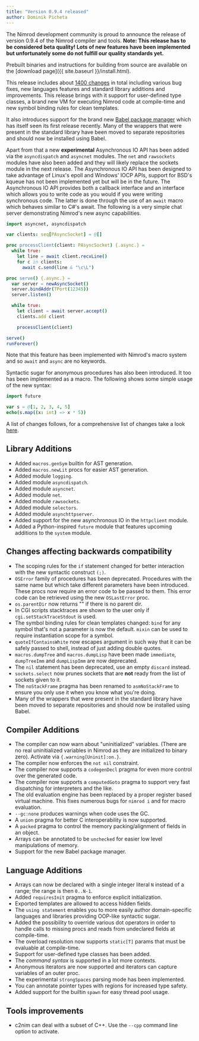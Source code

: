 ```yaml
---
title: "Version 0.9.4 released"
author: Dominik Picheta
---
```


The Nimrod development community is proud to announce the release of version
0.9.4 of the Nimrod compiler and tools. **Note: This release has to be
considered beta quality! Lots of new features have been implemented but
unfortunately some do not fulfill our quality standards yet.**

Prebuilt binaries and instructions for building from source are available
on the [download page]({{ site.baseurl }}/install.html).

This release includes about
[1400 changes](https://github.com/Araq/Nimrod/compare/v0.9.2...v0.9.4)
in total including various bug
fixes, new languages features and standard library additions and improvements.
This release brings with it support for user-defined type classes, a brand
new VM for executing Nimrod code at compile-time and new symbol binding
rules for clean templates.

It also introduces support for the brand new
[Babel package manager](https://github.com/nimrod-code/babel) which
has itself seen its first release recently. Many of the wrappers that were
present in the standard library have been moved to separate repositories
and should now be installed using Babel.

Apart from that a new **experimental** Asynchronous IO API has been added via
the ``asyncdispatch`` and ``asyncnet`` modules. The ``net`` and ``rawsockets``
modules have also been added and they will likely replace the sockets
module in the next release. The Asynchronous IO API has been designed to
take advantage of Linux's epoll and Windows' IOCP APIs, support for BSD's
kqueue has not been implemented yet but will be in the future.
The Asynchronous IO API provides both
a callback interface and an interface which allows you to write code as you
would if you were writing synchronous code. The latter is done through
the use of an ``await`` macro which behaves similar to C#'s await. The
following is a very simple chat server demonstrating Nimrod's new async
capabilities.

```nim
import asyncnet, asyncdispatch

var clients: seq[PAsyncSocket] = @[]

proc processClient(client: PAsyncSocket) {.async.} =
  while true:
    let line = await client.recvLine()
    for c in clients:
      await c.send(line & "\c\L")

proc serve() {.async.} =
  var server = newAsyncSocket()
  server.bindAddr(TPort(12345))
  server.listen()

  while true:
    let client = await server.accept()
    clients.add client

    processClient(client)

serve()
runForever()
```

Note that this feature has been implemented with Nimrod's macro system and so
``await`` and ``async`` are no keywords.

Syntactic sugar for anonymous procedures has also been introduced. It too has
been implemented as a macro. The following shows some simple usage of the new
syntax:

```nim
import future

var s = @[1, 2, 3, 4, 5]
echo(s.map((x: int) => x * 5))
```

A list of changes follows, for a comprehensive list of changes take a look
[here](https://github.com/Araq/Nimrod/compare/v0.9.2...v0.9.4).

Library Additions
-----------------

- Added ``macros.genSym`` builtin for AST generation.
- Added ``macros.newLit`` procs for easier AST generation.
- Added module ``logging``.
- Added module ``asyncdispatch``.
- Added module ``asyncnet``.
- Added module ``net``.
- Added module ``rawsockets``.
- Added module ``selectors``.
- Added module ``asynchttpserver``.
- Added support for the new asynchronous IO in the ``httpclient`` module.
- Added a Python-inspired ``future`` module that features upcoming additions
  to the ``system`` module.


Changes affecting backwards compatibility
-----------------------------------------

- The scoping rules for the ``if`` statement changed for better interaction
  with the new syntactic construct ``(;)``.
- ``OSError`` family of procedures has been deprecated. Procedures with the same
  name but which take different parameters have been introduced. These procs now
  require an error code to be passed to them. This error code can be retrieved
  using the new ``OSLastError`` proc.
- ``os.parentDir`` now returns "" if there is no parent dir.
- In CGI scripts stacktraces are shown to the user only
  if ``cgi.setStackTraceStdout`` is used.
- The symbol binding rules for clean templates changed: ``bind`` for any
  symbol that's not a parameter is now the default. ``mixin`` can be used
  to require instantiation scope for a symbol.
- ``quoteIfContainsWhite`` now escapes argument in such way that it can be safely
  passed to shell, instead of just adding double quotes.
- ``macros.dumpTree`` and ``macros.dumpLisp`` have been made ``immediate``,
  ``dumpTreeImm`` and ``dumpLispImm`` are now deprecated.
- The ``nil`` statement has been deprecated, use an empty ``discard`` instead.
- ``sockets.select`` now prunes sockets that are **not** ready from the list
  of sockets given to it.
- The ``noStackFrame`` pragma has been renamed to ``asmNoStackFrame`` to
  ensure you only use it when you know what you're doing.
- Many of the wrappers that were present in the standard library have been
  moved to separate repositories and should now be installed using Babel.


Compiler Additions
------------------

- The compiler can now warn about "uninitialized" variables. (There are no
  real uninitialized variables in Nimrod as they are initialized to binary
  zero). Activate via ``{.warning[Uninit]:on.}``.
- The compiler now enforces the ``not nil`` constraint.
- The compiler now supports a ``codegenDecl`` pragma for even more control
  over the generated code.
- The compiler now supports a ``computedGoto`` pragma to support very fast
  dispatching for interpreters and the like.
- The old evaluation engine has been replaced by a proper register based
  virtual machine. This fixes numerous bugs for ``nimrod i`` and for macro
  evaluation.
- ``--gc:none`` produces warnings when code uses the GC.
- A ``union`` pragma for better C interoperability is now supported.
- A ``packed`` pragma to control the memory packing/alignment of fields in
  an object.
- Arrays can be annotated to be ``unchecked`` for easier low level
  manipulations of memory.
- Support for the new Babel package manager.


Language Additions
------------------

- Arrays can now be declared with a single integer literal ``N`` instead of a
  range; the range is then ``0..N-1``.
- Added ``requiresInit`` pragma to enforce explicit initialization.
- Exported templates are allowed to access hidden fields.
- The ``using statement`` enables you to more easily author domain-specific
  languages and libraries providing OOP-like syntactic sugar.
- Added the possibility to override various dot operators in order to handle
  calls to missing procs and reads from undeclared fields at compile-time.
- The overload resolution now supports ``static[T]`` params that must be
  evaluable at compile-time.
- Support for user-defined type classes has been added.
- The *command syntax* is supported in a lot more contexts.
- Anonymous iterators are now supported and iterators can capture variables
  of an outer proc.
- The experimental ``strongSpaces`` parsing mode has been implemented.
- You can annotate pointer types with regions for increased type safety.
- Added support for the builtin ``spawn`` for easy thread pool usage.


Tools improvements
------------------

- c2nim can deal with a subset of C++. Use the ``--cpp`` command line option
  to activate.
